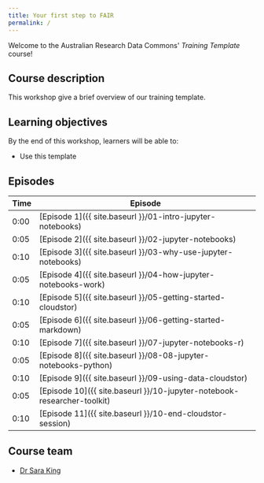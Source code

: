 ```yaml
---
title: Your first step to FAIR
permalink: /
---
```


Welcome to the Australian Research Data Commons' *Training Template* course!

## Course description

This workshop give a brief overview of our training template.

## Learning objectives

By the end of this workshop, learners will be able to:

* Use this template

## Episodes

| Time | Episode |
| --- | --- |
| 0:00 | [Episode 1]({{ site.baseurl }}/01-intro-jupyter-notebooks) |
| 0:05 | [Episode 2]({{ site.baseurl }}/02-jupyter-notebooks) |
| 0:10 | [Episode 3]({{ site.baseurl }}/03-why-use-jupyter-notebooks) |
| 0:05 | [Episode 4]({{ site.baseurl }}/04-how-jupyter-notebooks-work) |
| 0:10 | [Episode 5]({{ site.baseurl }}/05-getting-started-cloudstor) |
| 0:05 | [Episode 6]({{ site.baseurl }}/06-getting-started-markdown) |
| 0:10 | [Episode 7]({{ site.baseurl }}/07-jupyter-notebooks-r) |
| 0:05 | [Episode 8]({{ site.baseurl }}/08-08-jupyter-notebooks-python) |
| 0:10 | [Episode 9]({{ site.baseurl }}/09-using-data-cloudstor) |
| 0:05 | [Episode 10]({{ site.baseurl }}/10-jupyter-notebook-researcher-toolkit) |
| 0:10 | [Episode 11]({{ site.baseurl }}/10-end-cloudstor-session) |

## Course team

* [Dr Sara King](https://orcid.org/0000-0003-3199-5592)


